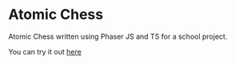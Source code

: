 # Atomic Chess

Atomic Chess written using Phaser JS and TS for a school project.

You can try it out [here](https://nullishew.github.io/atomic-chess/)

